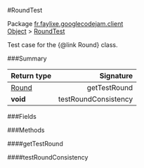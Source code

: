#RoundTest

Package [fr.faylixe.googlecodejam.client](nullfr/faylixe/googlecodejam/client)<br>
[Object]() > [RoundTest]()

Test case for the {@link Round} class.

###Summary


Return type | Signature
--- | ---:
[Round]() | getTestRound
**void** | testRoundConsistency

###Fields


###Methods

####getTestRound


####testRoundConsistency


